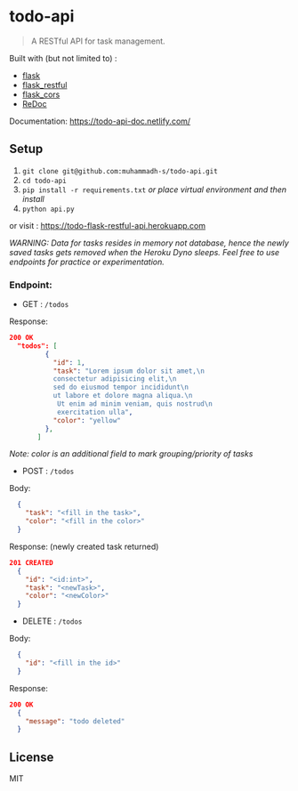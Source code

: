 # todo-api
> A RESTful API for task management.

Built with (but not limited to) :
  * [flask](https://github.com/pallets/flask)
  * [flask_restful](https://github.com/flask-restful/flask-restful)
  * [flask_cors](https://github.com/corydolphin/flask-cors)
  * [ReDoc](https://github.com/Rebilly/ReDoc)

Documentation: <https://todo-api-doc.netlify.com/>

## Setup

1. `git clone git@github.com:muhammadh-s/todo-api.git`
2. `cd todo-api`
3. `pip install -r requirements.txt` _or place virtual environment and then install_
4. `python api.py`

or visit : <https://todo-flask-restful-api.herokuapp.com>

_WARNING: Data for tasks resides in memory not database, hence the newly saved tasks gets removed when the Heroku Dyno sleeps. Feel free to use endpoints for practice or experimentation._

### Endpoint:

* GET : `/todos`

Response:
```JSON
200 OK
  "todos": [
         {
           "id": 1,
           "task": "Lorem ipsum dolor sit amet,\n    
           consectetur adipisicing elit,\n    
           sed do eiusmod tempor incididunt\n    
           ut labore et dolore magna aliqua.\n   
            Ut enim ad minim veniam, quis nostrud\n    
            exercitation ulla",
           "color": "yellow"
         },
       ]
```
_Note: color is an additional field to mark grouping/priority of tasks_

* POST : `/todos`

Body:
```JSON
  {
    "task": "<fill in the task>",
    "color": "<fill in the color>"
  }
  ```  

Response: (newly created task returned)
```JSON
201 CREATED
  {
    "id": "<id:int>",
    "task": "<newTask>",
    "color": "<newColor>"
  }
```
* DELETE : `/todos`

Body:
```JSON
  {
    "id": "<fill in the id>"
  }
```

Response:
```JSON
200 OK
  {
    "message": "todo deleted"
  }
```

## License
MIT